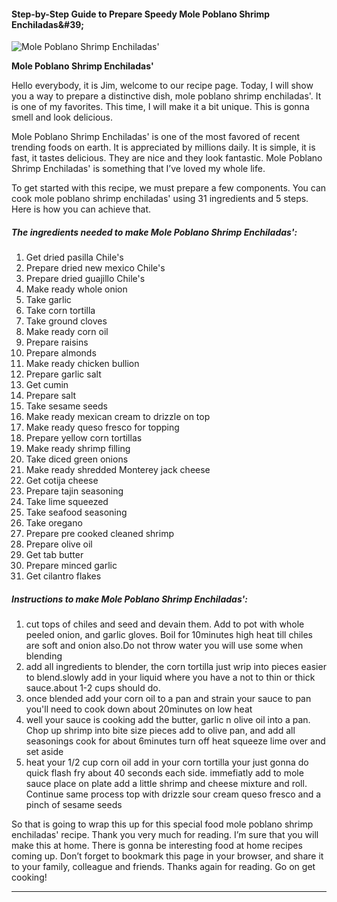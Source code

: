             

#### Step-by-Step Guide to Prepare Speedy Mole Poblano Shrimp Enchiladas&amp;#39;

![Mole Poblano Shrimp Enchiladas'](https://img-global.cpcdn.com/recipes/4872714904928256/751x532cq70/mole-poblano-shrimp-enchiladas-recipe-main-photo.jpg)

**Mole Poblano Shrimp Enchiladas'**

Hello everybody, it is Jim, welcome to our recipe page. Today, I will show you a way to prepare a distinctive dish, mole poblano shrimp enchiladas'. It is one of my favorites. This time, I will make it a bit unique. This is gonna smell and look delicious.

Mole Poblano Shrimp Enchiladas' is one of the most favored of recent trending foods on earth. It is appreciated by millions daily. It is simple, it is fast, it tastes delicious. They are nice and they look fantastic. Mole Poblano Shrimp Enchiladas' is something that I’ve loved my whole life.

To get started with this recipe, we must prepare a few components. You can cook mole poblano shrimp enchiladas' using 31 ingredients and 5 steps. Here is how you can achieve that.

##### The ingredients needed to make Mole Poblano Shrimp Enchiladas':

1.  Get dried pasilla Chile's
2.  Prepare dried new mexico Chile's
3.  Prepare dried guajillo Chile's
4.  Make ready whole onion
5.  Take garlic
6.  Take corn tortilla
7.  Take ground cloves
8.  Make ready corn oil
9.  Prepare raisins
10.  Prepare almonds
11.  Make ready chicken bullion
12.  Prepare garlic salt
13.  Get cumin
14.  Prepare salt
15.  Take sesame seeds
16.  Make ready mexican cream to drizzle on top
17.  Make ready queso fresco for topping
18.  Prepare yellow corn tortillas
19.  Make ready shrimp filling
20.  Take diced green onions
21.  Make ready shredded Monterey jack cheese
22.  Get cotija cheese
23.  Prepare tajin seasoning
24.  Take lime squeezed
25.  Take seafood seasoning
26.  Take oregano
27.  Prepare pre cooked cleaned shrimp
28.  Prepare olive oil
29.  Get tab butter
30.  Prepare minced garlic
31.  Get cilantro flakes

##### Instructions to make Mole Poblano Shrimp Enchiladas':

1.  cut tops of chiles and seed and devain them. Add to pot with whole peeled onion, and garlic gloves. Boil for 10minutes high heat till chiles are soft and onion also.Do not throw water you will use some when blending
2.  add all ingredients to blender, the corn tortilla just wrip into pieces easier to blend.slowly add in your liquid where you have a not to thin or thick sauce.about 1-2 cups should do.
3.  once blended add your corn oil to a pan and strain your sauce to pan you'll need to cook down about 20minutes on low heat
4.  well your sauce is cooking add the butter, garlic n olive oil into a pan. Chop up shrimp into bite size pieces add to olive pan, and add all seasonings cook for about 6minutes turn off heat squeeze lime over and set aside
5.  heat your 1/2 cup corn oil add in your corn tortilla your just gonna do quick flash fry about 40 seconds each side. immefiatly add to mole sauce place on plate add a little shrimp and cheese mixture and roll. Continue same process top with drizzle sour cream queso fresco and a pinch of sesame seeds

So that is going to wrap this up for this special food mole poblano shrimp enchiladas' recipe. Thank you very much for reading. I’m sure that you will make this at home. There is gonna be interesting food at home recipes coming up. Don’t forget to bookmark this page in your browser, and share it to your family, colleague and friends. Thanks again for reading. Go on get cooking!

* * *